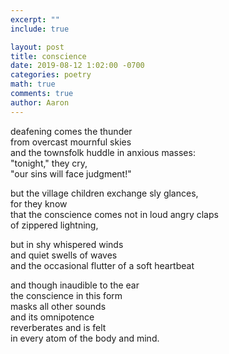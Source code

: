 ```yaml
---
excerpt: ""
include: true

layout: post
title: conscience
date: 2019-08-12 1:02:00 -0700
categories: poetry
math: true
comments: true
author: Aaron
---
```



deafening comes the thunder  
from overcast mournful skies  
and the townsfolk huddle in anxious masses:  
"tonight," they cry,  
"our sins will face judgment!"  

but the village children exchange sly glances,  
for they know  
that the conscience comes not in loud angry claps  
of zippered lightning,

but in shy whispered winds  
and quiet swells of waves  
and the occasional flutter of a soft heartbeat  

and though inaudible to the ear  
the conscience in this form  
masks all other sounds  
and its omnipotence  
reverberates and is felt  
in every atom of the body and mind.
